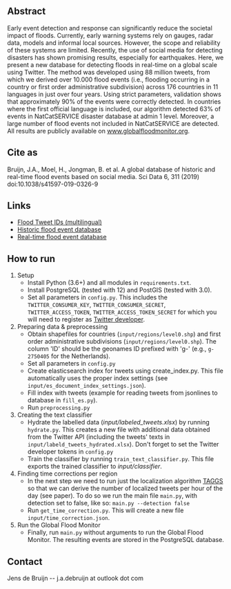 ## Abstract
Early event detection and response can significantly reduce the societal impact of floods. Currently, early warning systems rely on gauges, radar data, models and informal local sources. However, the scope and reliability of these systems are limited. Recently, the use of social media for detecting disasters has shown promising results, especially for earthquakes. Here, we present a new database for detecting floods in real-time on a global scale using Twitter. The method was developed using 88 million tweets, from which we derived over 10.000 flood events (i.e., flooding occurring in a country or first order administrative subdivision) across 176 countries in 11 languages in just over four years. Using strict parameters, validation shows that approximately 90% of the events were correctly detected. In countries where the first official language is included, our algorithm detected 63% of events in NatCatSERVICE disaster database at admin 1 level. Moreover, a large number of flood events not included in NatCatSERVICE are detected. All results are publicly available on www.globalfloodmonitor.org.

## Cite as
Bruijn, J.A., Moel, H., Jongman, B. et al. A global database of historic and real-time flood events based on social media. Sci Data 6, 311 (2019) doi:10.1038/s41597-019-0326-9

## Links
 - [Flood Tweet IDs (multilingual)](https://doi.org/10.7910/DVN/T3ZFMR)
 - [Historic flood event database](https://doi.org/10.5281/zenodo.3525033)
 - [Real-time flood event database](https://www.globalfloodmonitor.org)

## How to run
1. Setup
    - Install Python (3.6+) and all modules in `requirements.txt`.
    - Install PostgreSQL (tested with 12) and PostGIS (tested with 3.0).
    - Set all parameters in `config.py`. This includes the `TWITTER_CONSUMER_KEY`, `TWITTER_CONSUMER_SECRET`, `TWITTER_ACCESS_TOKEN`, `TWITTER_ACCESS_TOKEN_SECRET` for which you will need to register as [Twitter developer](https://developer.twitter.com/).
2. Preparing data & preprocessing
    - Obtain shapefiles for countries (`input/regions/level0.shp`) and first order administrative subdivisions (`input/regions/level0.shp`). The column 'ID' should be the geonames ID prefixed with 'g-' (e.g., `g-2750405` for the Netherlands).
    - Set all parameters in `config.py`
    - Create elasticsearch index for tweets using create_index.py. This file automatically uses the proper index settings (see `input/es_document_index_settings.json`).
    - Fill index with tweets (example for reading tweets from jsonlines to database in `fill_es.py`).
    - Run `preprocessing.py`
3. Creating the text classifier
    - Hydrate the labelled data (*input/labeled_tweets.xlsx*) by running `hydrate.py`. This creates a new file with additional data obtained from the Twitter API (including the tweets' texts in `input/labeld_tweets_hydrated.xlsx`). Don't forget to set the Twitter developer tokens in `config.py`
    - Train the classifier by running `train_text_classifier.py`. This file exports the trained classifier to *input/classifier*.
4. Finding time corrections per region
    - In the next step we need to run just the localization algorithm [TAGGS](https://github.com/jensdebruijn/TAGGS) so that we can derive the number of localized tweets per hour of the day (see paper). To do so we run the main file `main.py`, with detection set to false, like so: `main.py --detection false`
    - Run `get_time_correction.py`. This will create a new file `input/time_correction.json`.
5. Run the Global Flood Monitor
    - Finally, run `main.py` without arguments to run the Global Flood Monitor. The resulting events are stored in the PostgreSQL database.

## Contact
Jens de Bruijn -- j.a.debruijn at outlook dot com